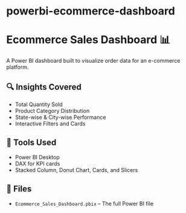 # powerbi-ecommerce-dashboard
# Ecommerce Sales Dashboard 📊

A Power BI dashboard built to visualize order data for an e-commerce platform.

## 🔍 Insights Covered
- Total Quantity Sold
- Product Category Distribution
- State-wise & City-wise Performance
- Interactive Filters and Cards

## 📌 Tools Used
- Power BI Desktop
- DAX for KPI cards
- Stacked Column, Donut Chart, Cards, and Slicers

## 📁 Files
- `Ecommerce_Sales_Dashboard.pbix` – The full Power BI file

